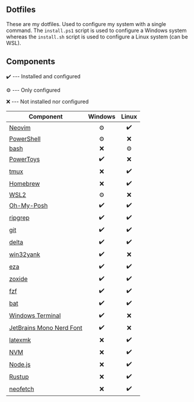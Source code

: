 ## Dotfiles
These are my dotfiles. Used to configure my system with a single command.
The `install.ps1` script is used to configure a Windows system whereas the `install.sh` script is used to configure a Linux system (can be WSL).

## Components
✔️  --- Installed and configured

⚙️  --- Only configured

❌ --- Not installed nor configured

| Component | Windows | Linux |
| ----- | :---: | :---: |
| [Neovim](https://github.com/neovim/neovim) | ⚙️ | ✔️ |
| [PowerShell](https://github.com/PowerShell/PowerShell) | ⚙️ | ❌ |
| [bash](https://www.gnu.org/software/bash/) | ❌ | ⚙️ |
| [PowerToys](https://github.com/microsoft/PowerToys) | ✔️ | ❌ |
| [tmux](https://github.com/tmux/tmux) | ❌ | ✔️ |
| [Homebrew](https://brew.sh/) | ❌ | ✔️ |
| [WSL2](https://learn.microsoft.com/en-us/windows/wsl/about) | ⚙️  | ❌ |
| [Oh-My-Posh](https://ohmyposh.dev/) | ✔️ | ✔️ |
| [ripgrep](https://github.com/BurntSushi/ripgrep) | ✔️ | ✔️ |
| [git](https://git-scm.com/) | ✔️ | ✔️ |
| [delta](https://github.com/dandavison/delta) | ✔️ | ✔️ |
| [win32yank](https://github.com/equalsraf/win32yank) | ✔️ | ❌ |
| [eza](https://github.com/eza-community/eza) | ✔️ | ✔️ |
| [zoxide](https://github.com/ajeetdsouza/zoxide) | ✔️ | ✔️ |
| [fzf](https://github.com/junegunn/fzf) | ✔️ | ✔️ |
| [bat](https://github.com/sharkdp/bat) | ✔️ | ✔️ |
| [Windows Terminal](https://github.com/microsoft/terminal) | ✔️ | ❌ |
| [JetBrains Mono Nerd Font](https://github.com/ryanoasis/nerd-fonts/tree/master/patched-fonts/JetBrainsMono) | ✔️ | ❌ |
| [latexmk](https://mg.readthedocs.io/latexmk.html) | ❌ | ✔️ |
| [NVM](https://github.com/nvm-sh/nvm) | ❌ | ✔️ |
| [Node.js](https://nodejs.org/en) | ❌ | ✔️ |
| [Rustup](https://rustup.rs/) | ❌ | ✔️ |
| [neofetch](https://github.com/dylanaraps/neofetch) | ❌ | ✔️ |

